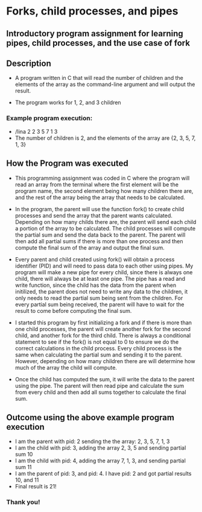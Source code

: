 # Forks, child processes, and pipes
## Introductory program assignment for learning pipes, child processes, and the use case of fork

## Description
- A program written in C that will read the number of children and the elements of the array as the command-line argument and will output the result. 

- The program works for 1, 2, and 3 children

### Example program execution:
- /lina 2 2 3 5 7 1 3 
- The number of children is 2, and the elements of the array are {2, 3, 5, 7, 1, 3}

## How the Program was executed

- This programming assignment was coded in C where the program will read an array from the terminal where the first element will be the program name, the second element being how many children there are, and the rest of the array being the array that needs to be calculated. 

- In the program, the parent will use the function fork() to create child processes and send the array that the parent wants calculated. Depending on how many childs there are, the parent will send each child a portion of the array to be calculated. The child processes will compute the partial sum and send the data back to the parent. The parent will then add all partial sums if there is more than one process and then compute the final sum of the array and output the final sum.

- Every parent and child created using fork() will obtain a process identifier (PID) and will need to pass data to each other using pipes. My program will make a new pipe for every child, since there is always one child, there will always be at least one pipe. The pipe has a read and write function, since the child has the data from the parent when initilized, the parent does not need to write any data to the children, it only needs to read the partial sum being sent from the children. For every partial sum being received, the parent will have to wait for the result to come before computing the final sum.

- I started this program by first initializing a fork and if there is more than one child processes, the parent will create another fork for the second child, and another fork for the third child. There is always a conditional statement to see if the fork() is not equal to 0 to ensure we do the correct calculations in the child process. Every child process is the same when calculating the partial sum and sending it to the parent. However, depending on how many children there are will determine how much of the array the child will compute.

- Once the child has computed the sum, it will write the data to the parent using the pipe. The parent will then read pipe and calculate the sum from every child and then add all sums together to calculate the final sum.

## Outcome using the above example program execution
- I am the parent with pid: 2 sending the the array: 2, 3, 5, 7, 1, 3
- I am the child with pid: 3, adding the array 2, 3, 5 and sending partial sum 10
- I am the child with pid: 4, adding the array 7, 1, 3, and sending partial sum 11
- I am the parent of pid: 3, and pid: 4.  I have pid: 2 and got partial results 10, and 11
- Final result is 21!

### Thank you!


